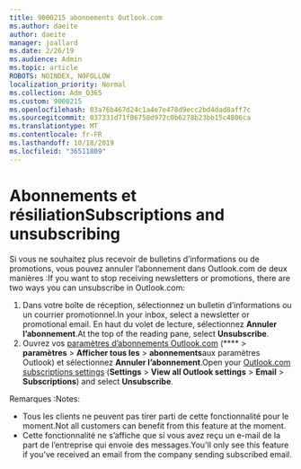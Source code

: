 ```yaml
---
title: 9000215 abonnements Outlook.com
ms.author: daeite
author: daeite
manager: joallard
ms.date: 2/26/19
ms.audience: Admin
ms.topic: article
ROBOTS: NOINDEX, NOFOLLOW
localization_priority: Normal
ms.collection: Adm_O365
ms.custom: 9000215
ms.openlocfilehash: 03a76b467d24c1a4e7e478d9ecc2bd4dad8aff7c
ms.sourcegitcommit: 037331d71f06750d972c0b6278b23bb15c4806ca
ms.translationtype: MT
ms.contentlocale: fr-FR
ms.lasthandoff: 10/18/2019
ms.locfileid: "36511809"
---
```

# <a name="subscriptions-and-unsubscribing"></a><span data-ttu-id="d42b5-102">Abonnements et résiliation</span><span class="sxs-lookup"><span data-stu-id="d42b5-102">Subscriptions and unsubscribing</span></span>

<span data-ttu-id="d42b5-103">Si vous ne souhaitez plus recevoir de bulletins d’informations ou de promotions, vous pouvez annuler l’abonnement dans Outlook.com de deux manières :</span><span class="sxs-lookup"><span data-stu-id="d42b5-103">If you want to stop receiving newsletters or promotions, there are two ways you can unsubscribe in Outlook.com:</span></span>

1. <span data-ttu-id="d42b5-104">Dans votre boîte de réception, sélectionnez un bulletin d’informations ou un courrier promotionnel.</span><span class="sxs-lookup"><span data-stu-id="d42b5-104">In your inbox, select a newsletter or promotional email.</span></span> <span data-ttu-id="d42b5-105">En haut du volet de lecture, sélectionnez **Annuler l’abonnement**.</span><span class="sxs-lookup"><span data-stu-id="d42b5-105">At the top of the reading pane, select **Unsubscribe**.</span></span>
2. <span data-ttu-id="d42b5-106">Ouvrez vos [paramètres d’abonnements Outlook.com](https://outlook.live.com/mail/options/mail/brandsSubscriptions) (\*\*\*\* > **paramètres** > **Afficher tous les** > **abonnements**aux paramètres Outlook) et sélectionnez **Annuler l’abonnement**.</span><span class="sxs-lookup"><span data-stu-id="d42b5-106">Open your [Outlook.com subscriptions settings](https://outlook.live.com/mail/options/mail/brandsSubscriptions) (**Settings** > **View all Outlook settings** > **Email** > **Subscriptions**) and select **Unsubscribe**.</span></span>

<span data-ttu-id="d42b5-107">Remarques :</span><span class="sxs-lookup"><span data-stu-id="d42b5-107">Notes:</span></span>

- <span data-ttu-id="d42b5-108">Tous les clients ne peuvent pas tirer parti de cette fonctionnalité pour le moment.</span><span class="sxs-lookup"><span data-stu-id="d42b5-108">Not all customers can benefit from this feature at the moment.</span></span>
- <span data-ttu-id="d42b5-109">Cette fonctionnalité ne s’affiche que si vous avez reçu un e-mail de la part de l’entreprise qui envoie des messages.</span><span class="sxs-lookup"><span data-stu-id="d42b5-109">You'll only see this feature if you've received an email from the company sending subscribed email.</span></span>